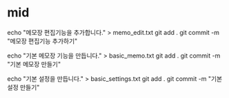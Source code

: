 # mid
echo "메모장 편집기능을 추가합니다." > memo_edit.txt
git add .
git commit -m "메모장 편집기능 추가하기"


echo "기본 메모장 기능을 만듭니다." > basic_memo.txt
git add .
git commit -m "기본 메모장 만들기"


echo "기본 설정을 만듭니다." > basic_settings.txt
git add .
git commit -m "기본설정 만들기"
